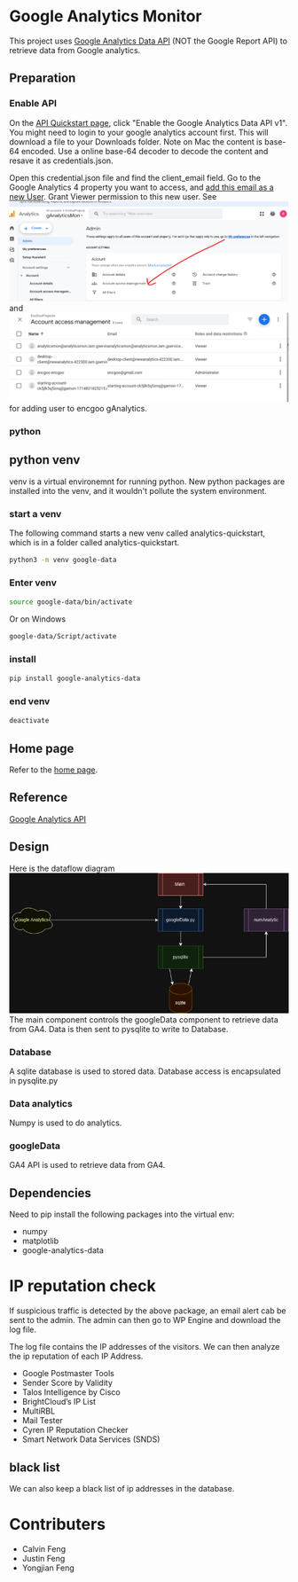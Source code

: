# Google Analytics Monitor
This project uses [Google Analytics Data API](https://developers.google.com/analytics/devguides/reporting/data/v1/quickstart-client-libraries#python) (NOT the Google Report API) to retrieve data from Google analytics. 

## Preparation
### Enable API
On the [API Quickstart page](https://developers.google.com/analytics/devguides/reporting/data/v1/quickstart-client-libraries#python), click "Enable the Google Analytics Data API v1". You might need to login to your google analytics account first. This will download a file to your Downloads folder. Note on Mac the content is base-64 encoded. Use a online base-64 decoder to decode the content and resave it as credentials.json.

Open this credential.json file and find the client_email field. Go to the Google Analytics 4 property you want to access, and [add this email as a new User](https://support.google.com/analytics/answer/9305788?hl=en#zippy=%2Cin-this-article). Grant Viewer permission to this new user. See ![AddUser](./imgs/AddUser.png) and ![AddUser1](./imgs/AddUser2.png) for adding user to encgoo gAnalytics.

### python
## python venv
venv is a virtual environemnt for running python. New python packages are installed into the venv, and it wouldn't pollute the system environment.
### start a venv
The following command starts a new venv called analytics-quickstart, which is in a folder called analytics-quickstart.
```bash
python3 -m venv google-data
```
### Enter venv
```bash
source google-data/bin/activate
```
Or on Windows
```cmd
google-data/Script/activate
```
### install 
```bash
pip install google-analytics-data
```
### end venv
```bash
deactivate
```

## Home page
Refer to the [home page](https://sites.google.com/view/ganalyticsmon/home).
## Reference
[Google Analytics API](https://developers.google.com/analytics/devguides/reporting/core/v4/quickstart/installed-py)

## Design
Here is the dataflow diagram
![dataflow](./imgs/dataflow.png)
The main component controls the googleData component to retrieve data from GA4. Data is then sent to pysqlite to write to Database. 
### Database
A sqlite database is used to stored data. Database access is encapsulated in pysqlite.py

### Data analytics
Numpy is used to do analytics.

### googleData
GA4 API is used to retrieve data from GA4.


## Dependencies
Need to pip install the following packages into the virtual env:
* numpy
* matplotlib
* google-analytics-data

# IP reputation check
If suspicious traffic is detected by the above package, an email alert cab be sent to the admin. The admin can then go to WP Engine and download the log file.

The log file contains the IP addresses of the visitors. We can then analyze the ip reputation of each IP Address.
* Google Postmaster Tools
* Sender Score by Validity
* Talos Intelligence by Cisco
* BrightCloud’s IP List
* MultiRBL
* Mail Tester
* Cyren IP Reputation Checker
* Smart Network Data Services (SNDS)

## black list
We can also keep a black list of ip addresses in the database.

# Contributers
* Calvin Feng
* Justin Feng
* Yongjian Feng
